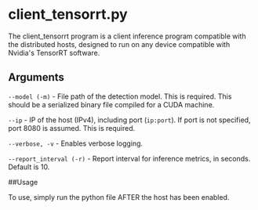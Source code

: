 # client_tensorrt.py

The client_tensorrt program is a client inference program compatible with the distributed hosts, designed to run on any
device compatible with Nvidia's TensorRT software. 

## Arguments

`--model (-m)` - File path of the detection model. This is required. This should be a serialized binary file compiled
for a CUDA machine. 

`--ip` - IP of the host (IPv4), including port (`ip:port`). If port is not specified, port 8080 is assumed. This is required.

`--verbose, -v` - Enables verbose logging. 

`--report_interval (-r)` - Report interval for inference metrics, in seconds. Default is 10. 

##Usage

To use, simply run the python file AFTER the host has been enabled.